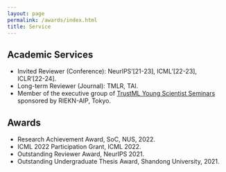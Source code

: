 ```yaml
---
layout: page
permalink: /awards/index.html
title: Service
---
```



## Academic Services

- Invited Reviewer (Conference): NeurIPS’[21-23], ICML’[22-23], ICLR’[22-24].
- Long-term Reviewer (Journal): TMLR, TAI.
- Member of the executive group of [TrustML Young Scientist Seminars](https://trustmlresearch.github.io/index.html) sponsored by RIEKN-AIP, Tokyo.


## Awards
- Research Achievement Award, SoC, NUS, 2022.
- ICML 2022 Participation Grant, ICML 2022.
- Outstanding Reviewer Award, NeurIPS 2021.
- Outstanding Undergraduate Thesis Award, Shandong University, 2021.

